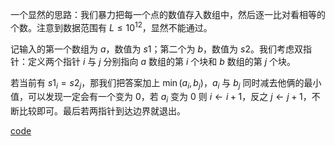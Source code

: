 一个显然的思路：我们暴力把每一个点的数值存入数组中，然后逐一比对看相等的个数。注意到数据范围有 $L \le 10^{12}$，显然不能通过。

记输入的第一个数组为 $a$，数值为 $s1$；第二个为 $b$，数值为 $s2$。我们考虑双指针：定义两个指针 $i$ 与 $j$ 分别指向 $a$ 数组的第 $i$ 个块和 $b$ 数组的第 $j$ 个块。

若当前有 $s1_{i}=s2_{j}$，那我们把答案加上 $\min(a_{i},b_{j})$，$a_{i}$ 与 $b_{j}$ 同时减去他俩的最小值，可以发现一定会有一个变为 $0$，若 $a_{i}$ 变为 $0$ 则 $i \gets i+1$，反之 $j \gets j+1$，不断比较即可。最后若两指针到达边界就退出。

[code](https://atcoder.jp/contests/abc294/submissions/39894560)
